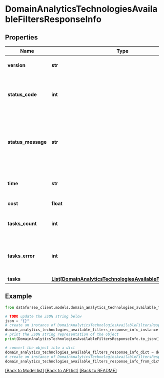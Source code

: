 # DomainAnalyticsTechnologiesAvailableFiltersResponseInfo


## Properties

Name | Type | Description | Notes
------------ | ------------- | ------------- | -------------
**version** | **str** | the current version of the API | [optional] 
**status_code** | **int** | general status code you can find the full list of the response codes here | [optional] 
**status_message** | **str** | general informational message you can find the full list of general informational messages here | [optional] 
**time** | **str** | total execution time, seconds | [optional] 
**cost** | **float** | total tasks cost, USD | [optional] 
**tasks_count** | **int** | the number of tasks in the tasks array | [optional] 
**tasks_error** | **int** | the number of tasks in the tasks array returned with an error | [optional] 
**tasks** | [**List[DomainAnalyticsTechnologiesAvailableFiltersTaskInfo]**](DomainAnalyticsTechnologiesAvailableFiltersTaskInfo.md) |  | [optional] 

## Example

```python
from dataforseo_client.models.domain_analytics_technologies_available_filters_response_info import DomainAnalyticsTechnologiesAvailableFiltersResponseInfo

# TODO update the JSON string below
json = "{}"
# create an instance of DomainAnalyticsTechnologiesAvailableFiltersResponseInfo from a JSON string
domain_analytics_technologies_available_filters_response_info_instance = DomainAnalyticsTechnologiesAvailableFiltersResponseInfo.from_json(json)
# print the JSON string representation of the object
print(DomainAnalyticsTechnologiesAvailableFiltersResponseInfo.to_json())

# convert the object into a dict
domain_analytics_technologies_available_filters_response_info_dict = domain_analytics_technologies_available_filters_response_info_instance.to_dict()
# create an instance of DomainAnalyticsTechnologiesAvailableFiltersResponseInfo from a dict
domain_analytics_technologies_available_filters_response_info_from_dict = DomainAnalyticsTechnologiesAvailableFiltersResponseInfo.from_dict(domain_analytics_technologies_available_filters_response_info_dict)
```
[[Back to Model list]](../README.md#documentation-for-models) [[Back to API list]](../README.md#documentation-for-api-endpoints) [[Back to README]](../README.md)


